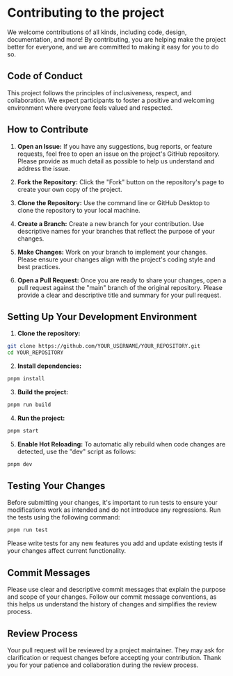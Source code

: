 # Contributing to the project

We welcome contributions of all kinds, including code, design, documentation, and more! By contributing, you are helping make the project better for everyone, and we are committed to making it easy for you to do so.

## Code of Conduct

This project follows the principles of inclusiveness, respect, and collaboration. We expect participants to foster a positive and welcoming environment where everyone feels valued and respected.

## How to Contribute

1. **Open an Issue:** If you have any suggestions, bug reports, or feature requests, feel free to open an issue on the project's GitHub repository. Please provide as much detail as possible to help us understand and address the issue.

2. **Fork the Repository:** Click the "Fork" button on the repository's page to create your own copy of the project.

3. **Clone the Repository:** Use the command line or GitHub Desktop to clone the repository to your local machine.

4. **Create a Branch:** Create a new branch for your contribution. Use descriptive names for your branches that reflect the purpose of your changes.

5. **Make Changes:** Work on your branch to implement your changes. Please ensure your changes align with the project's coding style and best practices.

6. **Open a Pull Request:** Once you are ready to share your changes, open a pull request against the "main" branch of the original repository. Please provide a clear and descriptive title and summary for your pull request.

## Setting Up Your Development Environment

1. **Clone the repository:**

```bash
git clone https://github.com/YOUR_USERNAME/YOUR_REPOSITORY.git
cd YOUR_REPOSITORY
```

2. **Install dependencies:**

```bash
pnpm install
```

3. **Build the project:**

```bash
pnpm run build
```

4. **Run the project:**

```bash
pnpm start
```

5. **Enable Hot Reloading:** To automatic
ally rebuild when code changes are detected, use the "dev" script as follows:

```bash
pnpm dev
```
## Testing Your Changes

Before submitting your changes, it's important to run tests to ensure your modifications work as intended and do not introduce any regressions. Run the tests using the following command:

```bash
pnpm run test
```

Please write tests for any new features you add and update existing tests if your changes affect current functionality.

## Commit Messages

Please use clear and descriptive commit messages that explain the purpose and scope of your changes. Follow our commit message conventions, as this helps us understand the history of changes and simplifies the review process.

## Review Process

Your pull request will be reviewed by a project maintainer. They may ask for clarification or request changes before accepting your contribution. Thank you for your patience and collaboration during the review process.